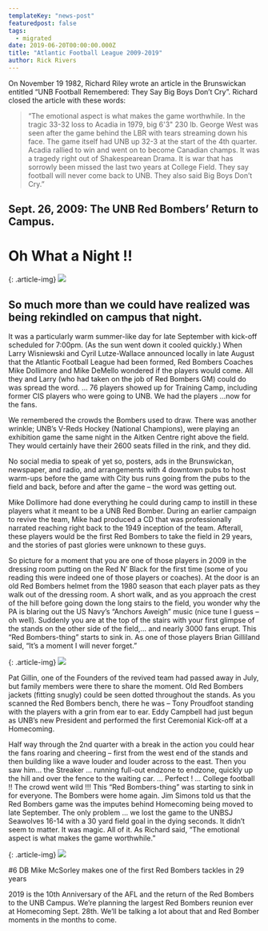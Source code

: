 ```yaml
---
templateKey: "news-post"
featuredpost: false
tags:
  - migrated
date: 2019-06-20T00:00:00.000Z
title: "Atlantic Football League 2009-2019"
author: Rick Rivers
---
```


On November 19 1982, Richard Riley wrote an article in the Brunswickan entitled “UNB Football Remembered: They Say Big Boys Don’t Cry”. Richard closed the article with these words:

> “The emotional aspect is what makes the game worthwhile. In the tragic 33-32 loss to Acadia in 1979, big 6'3" 230 lb. George West was seen after the game behind the LBR with tears streaming down his face. The game itself had UNB up 32-3 at the start of the 4th quarter. Acadia rallied to win and went on to become Canadian champs. It was a tragedy right out of Shakespearean Drama. It is war that has sorrowly been missed the last two years at College Field.
They say football will never come back to UNB. They also said Big Boys Don’t Cry.”

## Sept. 26, 2009: The UNB Red Bombers’ Return to Campus.
# Oh What a Night !!

{: .article-img}
![](/img/posts/2019-01-21-a.jpg)

## So much more than we could have realized was being rekindled on campus that night.

It was a particularly warm summer-like day for late September with kick-off scheduled for 7:00pm. (As the sun went down it cooled quickly.) When Larry Wisniewski and Cyril Lutze-Wallace announced locally in late August that the Atlantic Football League had been formed, Red Bombers Coaches Mike Dollimore and Mike DeMello wondered if the players would come. All they and Larry (who had taken on the job of Red Bombers GM) could do was spread the word. … 76 players showed up for Training Camp, including former CIS players who were going to UNB. We had the players …now for the fans.

We remembered the crowds the Bombers used to draw. There was another wrinkle; UNB’s V-Reds Hockey (National Champions), were playing an exhibition game the same night in the Aitken Centre right above the field. They would certainly have their 2600 seats filled in the rink, and they did.

No social media to speak of yet so, posters, ads in the Brunswickan, newspaper, and radio, and arrangements with 4 downtown pubs to host warm-ups before the game with City bus runs going from the pubs to the field and back, before and after the game – the word was getting out.

Mike Dollimore had done everything he could during camp to instill in these players what it meant to be a UNB Red Bomber. During an earlier campaign to revive the team, Mike had produced a CD that was professionally narrated reaching right back to the 1949 inception of the team. Afterall, these players would be the first Red Bombers to take the field in 29 years, and the stories of past glories were unknown to these guys.

So picture for a moment that you are one of those players in 2009 in the dressing room putting on the Red N’ Black for the first time (some of you reading this were indeed one of those players or coaches). At the door is an old Red Bombers helmet from the 1980 season that each player pats as they walk out of the dressing room. A short walk, and as you approach the crest of the hill before going down the long stairs to the field, you wonder why the PA is blaring out the US Navy’s “Anchors Aweigh” music (nice tune I guess – oh well). Suddenly you are at the top of the stairs with your first glimpse of the stands on the other side of the field,… and nearly 3000 fans erupt. This “Red Bombers-thing” starts to sink in. As one of those players Brian Gilliland said, “It’s a moment I will never forget.”

{: .article-img}
![](/img/posts/2019-01-21-b.jpg)

Pat Gillin, one of the Founders of the revived team had passed away in July, but family members were there to share the moment. Old Red Bombers jackets (fitting snugly) could be seen dotted throughout the stands. As you scanned the Red Bombers bench, there he was – Tony Proudfoot standing with the players with a grin from ear to ear. Eddy Campbell had just begun as UNB’s new President and performed the first Ceremonial Kick-off at a Homecoming.

Half way through the 2nd quarter with a break in the action you could hear the fans roaring and cheering – first from the west end of the stands and then building like a wave louder and louder across to the east. Then you saw him… the Streaker … running full-out endzone to endzone, quickly up the hill and over the fence to the waiting car. … Perfect ! … College football !! The crowd went wild !!! This “Red Bombers-thing” was starting to sink in for everyone. The Bombers were home again. Jim Simons told us that the Red Bombers game was the imputes behind Homecoming being moved to late September. The only problem … we lost the game to the UNBSJ Seawolves 16-14 with a 30 yard field goal in the dying seconds. It didn’t seem to matter. It was magic. All of it. As Richard said, “The emotional aspect is what makes the game worthwhile.”

{: .article-img}
![](/img/posts/2019-01-21-c.jpg)

#6 DB Mike McSorley makes one of the first Red Bombers tackles in 29 years

2019 is the 10th Anniversary of the AFL and the return of the Red Bombers to the UNB Campus. We’re planning the largest Red Bombers reunion ever at Homecoming Sept. 28th. We’ll be talking a lot about that and Red Bomber moments in the months to come.
